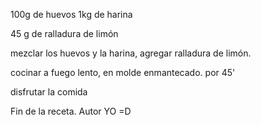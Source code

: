100g de huevos
1kg de harina

45 g de ralladura de limón

mezclar los huevos y la harina, 
agregar ralladura de limón.

cocinar a fuego lento, en molde enmantecado.
por 45'

disfrutar la comida

Fin de la receta.
Autor YO =D
